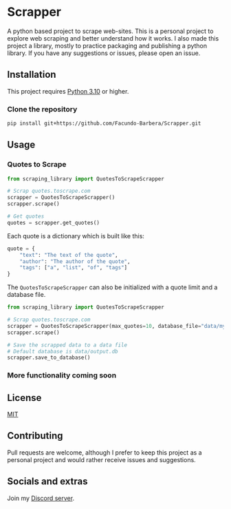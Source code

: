 # Scrapper

A python based project to scrape web-sites.
This is a personal project to explore web scraping and better understand how it works.
I also made this project a library, mostly to practice packaging and publishing a python library.
If you have any suggestions or issues, please open an issue.

## Installation

This project requires
[Python 3.10](https://www.python.org/downloads/release/python-3100/)
or higher.

### Clone the repository

```bash
pip install git+https://github.com/Facundo-Barbera/Scrapper.git
```

## Usage

### Quotes to Scrape

```python
from scraping_library import QuotesToScrapeScrapper

# Scrap quotes.toscrape.com
scrapper = QuotesToScrapeScrapper()
scrapper.scrape()

# Get quotes
quotes = scrapper.get_quotes()
```

Each quote is a dictionary which is built like this:

```python
quote = {
    "text": "The text of the quote",
    "author": "The author of the quote",
    "tags": ["a", "list", "of", "tags"]
}
```

The `QuotesToScrapeScrapper` can also be initialized with a quote limit and a database file.

```python
from scraping_library import QuotesToScrapeScrapper

# Scrap quotes.toscrape.com
scrapper = QuotesToScrapeScrapper(max_quotes=10, database_file="data/my_database.db")
scrapper.scrape()

# Save the scrapped data to a data file
# Default database is data/output.db
scrapper.save_to_database()
```

### More functionality coming soon

## License

[MIT](https://choosealicense.com/licenses/mit/)

## Contributing

Pull requests are welcome,
although I prefer to keep this project as a personal project and would rather receive issues and suggestions.

## Socials and extras

Join my [Discord server](https://discord.gg/8Z7Y4Z9).